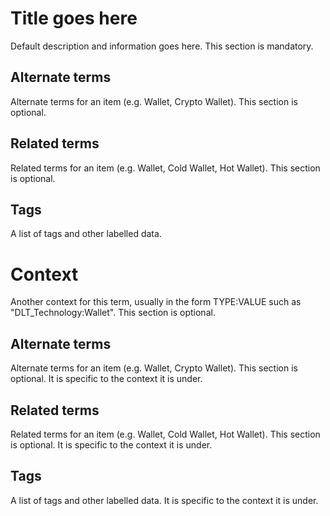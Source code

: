 # Title goes here

Default description and information goes here. This section is mandatory.

## Alternate terms

Alternate terms for an item (e.g. Wallet, Crypto Wallet). This section is optional.

## Related terms

Related terms for an item (e.g. Wallet, Cold Wallet, Hot Wallet). This section is optional.

## Tags

A list of tags and other labelled data.

# Context

Another context for this term, usually in the form TYPE:VALUE such as "DLT_Technology:Wallet". This section is optional.

## Alternate terms

Alternate terms for an item (e.g. Wallet, Crypto Wallet). This section is optional. It is specific to the context it is under.

## Related terms

Related terms for an item (e.g. Wallet, Cold Wallet, Hot Wallet). This section is optional. It is specific to the context it is under.

## Tags

A list of tags and other labelled data. It is specific to the context it is under.
